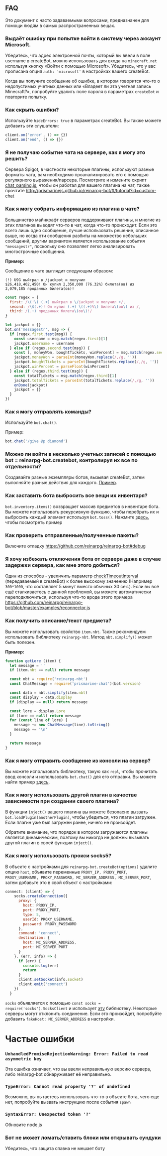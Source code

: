 ## FAQ

Это документ с часто задаваемыми вопросами, предназначен для помощи людям в самых распространенных вещах.

### Выдаёт ошибку при попытке войти в систему через аккаунт Microsoft.

Убедитесь, что адрес электронной почты, который вы ввели в поле username в createBot, можно использовать для входа на `minecraft.net` используя кнопку «Войти с помощью Microsoft».
Убедитесь, что у вас прописана опция `auth: 'microsoft'` в настройках вашего createBot.

Когда вы получите сообщение об ошибке, в котором говорится что-то о недопустимых учетных данных или «Владеет ли эта учетная запись Minecraft?», попробуйте удалить поле пароля в параметрах `createBot` и повторите попытку.

### Как скрыть ошибки?

Используйте `hideErrors: true` в параметрах createBot. 
Вы также можете добавить эти слушатели:
```js
client.on('error', () => {})
client.on('end', () => {})
```

### Я не получаю событие чата на сервере, как я могу это решить?

Сервера Spigot, в частности некоторые плагины, используют разные форматы чата, вам необходимо проанализировать его с помощью регулярного выражения/парсера.
Посмотрите и измените скрипт [chat_parsing.js](https://github.com/reinarpg/reinarpg-bot/blob/master/examples/chat_parsing.js), чтобы он работал для вашего плагина на чат, также прочтите http://prismarinejs.github.io/reinarpg-bot/#/tutorial?id=custom-chat

### Как я могу собрать информацию из плагина в чате?

Большинство майнкрафт серверов поддерживают плагины, и многие из этих плагинов выводят что-то в чат, когда что-то происходит. Если это всего лишь одно сообщение, лучше использовать решение, описанное выше, но когда эти сообщения разбиты на множество небольших сообщений, другим вариантом является использование события `"messagestr"`, поскольку оно позволяет легко анализировать многострочные сообщения.

**Пример:**

Сообщение в чате выглядит следующим образом:
```
(!) U9G выйграл в /jackpot и получил
$26,418,402,450! Он купил 2,350,000 (76.32%) билета(ов) из
3,079,185 проданных билета(ов)!
```
```js
const regex = {
  first: /\(!\) (.+) выйграл в \/jackpot и получил +/,
  second: /\$(.+)! Он купил (.+) \((.+)%\) билета\(ов\) из /,
  third: /(.+) проданных билета\(ов\)!/
}

let jackpot = {}
bot.on('messagestr', msg => {
  if (regex.first.test(msg)) {
    const username = msg.match(regex.first)[1]
    jackpot.username = username
  } else if (regex.second.test(msg)) {
    const [, moneyWon, boughtTickets, winPercent] = msg.match(regex.second)
    jackpot.moneyWon = parseInt(moneyWon.replace(/,/g, ''))
    jackpot.boughtTickets = parseInt(boughtTickets.replace(/,/g, ''))
    jackpot.winPercent = parseFloat(winPercent)
  } else if (regex.third.test(msg)) {
    const totalTickets = msg.match(regex.third)[1]
    jackpot.totalTickets = parseInt(totalTickets.replace(/,/g, ''))
    onDone(jackpot)
    jackpot = {}
  }
})
```
### Как я могу отправлять команды?

Используйте `bot.chat()`.

Пример:

```js
bot.chat('/give @p diamond')
```

### Можно ли войти в несколько учетных записей с помощью bot = reinarpg-bot.createbot, контролируя их все по отдельности?

Создавайте разные экземпляры ботов, вызывая createBot, затем выполняйте разные действия для каждого. [Пример](https://github.com/reinarpg/reinarpg-bot/blob/master/examples/multiple.js).

### Как заставить бота выбросить все вещи их инвентаря?

`bot.inventory.items()` возвращает массив предметов в инвентаре бота. Вы можете использовать рекурсивную функцию, чтобы перебрать их и выбросить каждый элемент используя `bot.toss()`. Нажмите [здесь](https://gist.github.com/dada513/3d88f772be4224b40f9e5d1787bd63e9), чтобы посмотреть пример

### Как проверить отправленные/полученные пакеты?

Включите отладку https://github.com/reinarpg/reinarpg-bot#debug

### Я хочу избежать отключения бота от сервера даже в случае задержки сервера, как мне этого добиться?

Один из способов - увеличить параметр [checkTimeoutInterval](https://github.com/PrismarineJS/node-minecraft-protocol/blob/master/docs/API.md#mccreateclientoptions) (передаваемый в createBot) к более высокому значению (Например `300*1000`, что составляет 5 минут вместо обычных 30 сек.). Если вы всё ещё сталкиваетесь с данной проблемой, вы можете автоматически переподключиться, используя что-то вроде этого примера https://github.com/reinarpg/reinarpg-bot/blob/master/examples/reconnector.js

### Как получить описание/текст предмета?

Вы можете использовать свойство `item.nbt`. Также рекомендуем использовать библиотеку `reinarpg-nbt`. Метод `nbt.simplify()` может быть полезен.

**Пример:**
```js
function getLore (item) {
  let message = ''
  if (item.nbt == null) return message

  const nbt = require('reinarpg-nbt')
  const ChatMessage = require('prismarine-chat')(bot.version)

  const data = nbt.simplify(item.nbt)
  const display = data.display
  if (display == null) return message

  const lore = display.Lore
  if (lore == null) return message
  for (const line of lore) {
    message += new ChatMessage(line).toString()
    message += '\n'
  }

  return message
}
```

### Как я могу отправить сообщение из консоли на сервер?

Вы можете использовать библиотеку, такую как `repl`, чтобы прочитать ввод консоли и использовать `bot.chat()` для его отправки. Вы можете найти пример [здесь](https://github.com/reinarpg/reinarpg-bot/blob/master/examples/repl.js).

### Как я могу использовать другой плагин в качестве зависимости при создании своего плагина?

В функции `inject()` вашего плагина вы можете безопасно вызвать `bot.loadPlugin(anotherPlugin)`, чтобы убедиться, что плагин загружен. Если плагин уже был загружен ранее, ничего не произойдет.

Обратите внимание, что порядок в котором загружаются плагины является динамическим, поэтому вы никогда не должны вызывать другой плагин в своей функции `inject()`.

### Как я могу использовать прокси socks5?

В объекте с настройками для `reinarpg-bot.createBot(options)` удалите опцию `host`, объявите переменные `PROXY_IP, PROXY_PORT, PROXY_USERNAME, PROXY_PASSWORD, MC_SERVER_ADDRESS, MC_SERVER_PORT`, затем добавьте это в свой объект с настройками:
```js
connect: (client) => {
    socks.createConnection({
      proxy: {
        host: PROXY_IP,
        port: PROXY_PORT,
        type: 5,
        userId: PROXY_USERNAME,
        password: PROXY_PASSWORD
      },
      command: 'connect',
      destination: {
        host: MC_SERVER_ADDRESS,
        port: MC_SERVER_PORT
      }
    }, (err, info) => {
      if (err) {
        console.log(err)
        return
      }
      client.setSocket(info.socket)
      client.emit('connect')
    })
  }
  ```
  `socks` объявляется с помощью `const socks = require('socks').SocksClient` и использует [эту](https://www.npmjs.com/package/socks) библиотеку.
  Некоторые серверы могут отклонить соединение. Если это произойдет, попробуйте добавить `fakeHost: MC_SERVER_ADDRESS` в настройки.
  
# Частые ошибки

### `UnhandledPromiseRejectionWarning: Error: Failed to read asymmetric key`

Эта ошибка означает, что вы ввели неправильную версию сервера, либо reinarpg-bot обнаруживает её неправильно.

### `TypeError: Cannot read property '?' of undefined`

Возможно, вы пытаетесь использовать что-то в объекте бота, чего еще нет, попробуйте вызвать инструкцию после события `spawn`

### `SyntaxError: Unexpected token '?'`

Обновите node.js

### Бот не может ломать/ставить блоки или открывать сундуки

Убедитесь, что защита спавна не мешает боту

